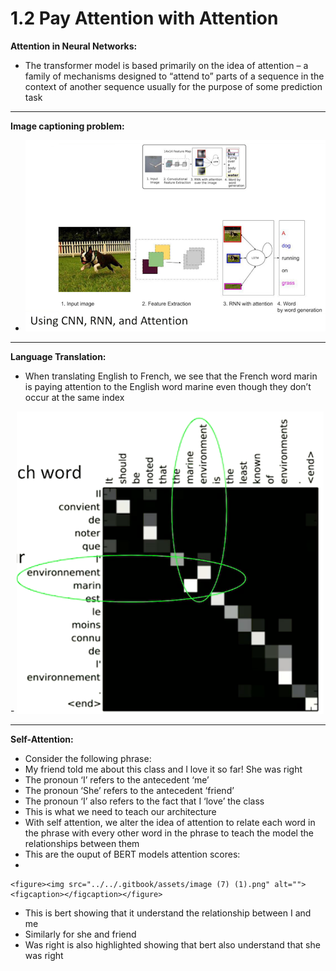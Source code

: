 # 1.2 Pay Attention with Attention

**Attention in Neural Networks:**

* The transformer model is based primarily on the idea of attention – a family of mechanisms designed to “attend to” parts of a sequence in the context of another sequence usually for the purpose of some prediction task

&#x20;

***

**Image captioning problem:**

* ![](<../../.gitbook/assets/image (5) (1) (1).png>)

&#x20;

***

**Language Translation:**

* When translating English to French, we see that the French word marin is paying attention to the English word marine even though they don’t occur at the same index

\-            ![](<../../.gitbook/assets/image (6) (1) (1).png>)

&#x20;

***

**Self-Attention:**

* Consider the following phrase:
* My friend told me about this class and I love it so far! She was right
* The pronoun ‘I’ refers to the antecedent ‘me’
* The pronoun ‘She’ refers to the antecedent ‘friend’
* The pronoun ‘I’ also refers to the fact that I ‘love’ the class
* This is what we need to teach our architecture
* With self attention, we alter the idea of attention to relate each word in the phrase with every other word in the phrase to teach the model the relationships between them
* This are the ouput of BERT models attention scores:
*

    <figure><img src="../../.gitbook/assets/image (7) (1).png" alt=""><figcaption></figcaption></figure>
* This is bert showing that it understand the relationship between I and me
* Similarly for she and friend
* Was right is also highlighted showing that bert also understand that she was right

&#x20;

&#x20;

&#x20;

&#x20;
